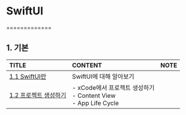 # SwiftUI
=============

## 1. 기본
| TITLE                                                 | CONTENT                                     | NOTE  |
| :---------------------------------------------------- | :------------------------------------------ | :---: |
| [1.1 SwiftUI란](study/1_1_Basic.md)                   | SwiftUI에 대해 알아보기                     |       |
| [1.2 프로젝트 생성하기](study/1_2_GenerateProject.md) | - xCode에서 프로젝트 생성하기<br>- Content View<br>- App Life Cycle|       |
